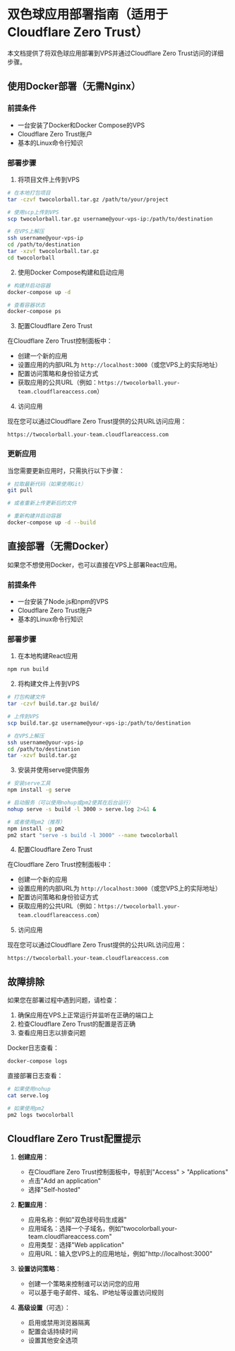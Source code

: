 # 双色球应用部署指南（适用于Cloudflare Zero Trust）

本文档提供了将双色球应用部署到VPS并通过Cloudflare Zero Trust访问的详细步骤。

## 使用Docker部署（无需Nginx）

### 前提条件
- 一台安装了Docker和Docker Compose的VPS
- Cloudflare Zero Trust账户
- 基本的Linux命令行知识

### 部署步骤

1. 将项目文件上传到VPS

```bash
# 在本地打包项目
tar -czvf twocolorball.tar.gz /path/to/your/project

# 使用scp上传到VPS
scp twocolorball.tar.gz username@your-vps-ip:/path/to/destination

# 在VPS上解压
ssh username@your-vps-ip
cd /path/to/destination
tar -xzvf twocolorball.tar.gz
cd twocolorball
```

2. 使用Docker Compose构建和启动应用

```bash
# 构建并启动容器
docker-compose up -d

# 查看容器状态
docker-compose ps
```

3. 配置Cloudflare Zero Trust

在Cloudflare Zero Trust控制面板中：

- 创建一个新的应用
- 设置应用的内部URL为 `http://localhost:3000`（或您VPS上的实际地址）
- 配置访问策略和身份验证方式
- 获取应用的公共URL（例如：`https://twocolorball.your-team.cloudflareaccess.com`）

4. 访问应用

现在您可以通过Cloudflare Zero Trust提供的公共URL访问应用：
```
https://twocolorball.your-team.cloudflareaccess.com
```

### 更新应用

当您需要更新应用时，只需执行以下步骤：

```bash
# 拉取最新代码（如果使用Git）
git pull

# 或者重新上传更新后的文件

# 重新构建并启动容器
docker-compose up -d --build
```

## 直接部署（无需Docker）

如果您不想使用Docker，也可以直接在VPS上部署React应用。

### 前提条件
- 一台安装了Node.js和npm的VPS
- Cloudflare Zero Trust账户
- 基本的Linux命令行知识

### 部署步骤

1. 在本地构建React应用

```bash
npm run build
```

2. 将构建文件上传到VPS

```bash
# 打包构建文件
tar -czvf build.tar.gz build/

# 上传到VPS
scp build.tar.gz username@your-vps-ip:/path/to/destination

# 在VPS上解压
ssh username@your-vps-ip
cd /path/to/destination
tar -xzvf build.tar.gz
```

3. 安装并使用serve提供服务

```bash
# 安装serve工具
npm install -g serve

# 启动服务（可以使用nohup或pm2使其在后台运行）
nohup serve -s build -l 3000 > serve.log 2>&1 &

# 或者使用pm2（推荐）
npm install -g pm2
pm2 start "serve -s build -l 3000" --name twocolorball
```

4. 配置Cloudflare Zero Trust

在Cloudflare Zero Trust控制面板中：

- 创建一个新的应用
- 设置应用的内部URL为 `http://localhost:3000`（或您VPS上的实际地址）
- 配置访问策略和身份验证方式
- 获取应用的公共URL（例如：`https://twocolorball.your-team.cloudflareaccess.com`）

5. 访问应用

现在您可以通过Cloudflare Zero Trust提供的公共URL访问应用：
```
https://twocolorball.your-team.cloudflareaccess.com
```

## 故障排除

如果您在部署过程中遇到问题，请检查：

1. 确保应用在VPS上正常运行并监听在正确的端口上
2. 检查Cloudflare Zero Trust的配置是否正确
3. 查看应用日志以排查问题

Docker日志查看：
```bash
docker-compose logs
```

直接部署日志查看：
```bash
# 如果使用nohup
cat serve.log

# 如果使用pm2
pm2 logs twocolorball
```

## Cloudflare Zero Trust配置提示

1. **创建应用**：
   - 在Cloudflare Zero Trust控制面板中，导航到"Access" > "Applications"
   - 点击"Add an application"
   - 选择"Self-hosted"

2. **配置应用**：
   - 应用名称：例如"双色球号码生成器"
   - 应用域名：选择一个子域名，例如"twocolorball.your-team.cloudflareaccess.com"
   - 应用类型：选择"Web application"
   - 应用URL：输入您VPS上的应用地址，例如"http://localhost:3000"

3. **设置访问策略**：
   - 创建一个策略来控制谁可以访问您的应用
   - 可以基于电子邮件、域名、IP地址等设置访问规则

4. **高级设置**（可选）：
   - 启用或禁用浏览器隔离
   - 配置会话持续时间
   - 设置其他安全选项 